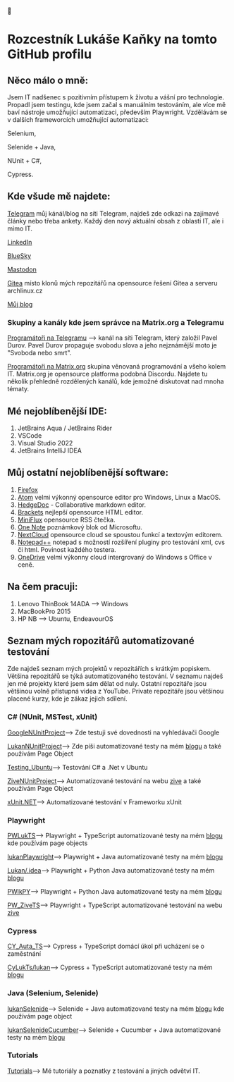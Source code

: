  👋
# Rozcestník Lukáše Kaňky na tomto GitHub profilu

## Něco málo o mně:

Jsem IT nadšenec s pozitivním přístupem k životu a vášní pro technologie. Propadl jsem testingu, kde jsem začal s manuálním testováním, ale více mě baví nástroje umožňující automatizaci, především Playwright. Vzdělávám se v dalších frameworcích umožňující automatizaci:

Selenium,

Selenide + Java, 

NUnit + C#,

Cypress.

## Kde všude mě najdete:

[Telegram](https://t.me/kankys_blog) můj kánál/blog na síti Telegram, najdeš zde odkazi na zajímavé články nebo třeba ankety. Každý den nový aktuální obsah z oblasti IT, ale i mimo IT. 

[LinkedIn](https://www.linkedin.com/in/luk%C3%A1%C5%A1-ka%C5%88ka-b2a0a1a0/)

[BlueSky](https://bsky.app/profile/kankys.bsky.social)

[Mastodon](https://mastodon.arch-linux.cz/@Kankys)

[Gitea](https://git.archoslinux.cz/kankys) místo klonů mých repozitářů na opensource řešení Gitea a serveru archlinux.cz

[Můj blog](https://lukan.cz/)

### Skupiny a kanály kde jsem správce na Matrix.org a Telegramu ###

[Programátoři na Telegramu](https://t.me/programatori_group) --> kanál na síti Telegram, který založil Pavel Durov. Pavel Durov propaguje svobodu slova a jeho nejznámější moto je "Svoboda nebo smrt".

[Programátoři na Matrix.org](https://matrix.to/#/#programatori:matrix.org) skupina věnovaná programování a všeho kolem IT. Matrix.org je opensource platforma podobná Discordu. Najdete tu několik přehledně rozdělených kanálů, kde jemožné diskutovat nad mnoha tématy.




## Mé nejoblíbenější IDE:
1. JetBrains Aqua / JetBrains Rider
2. VSCode
3. Visual Studio 2022
4. JetBrains IntelliJ IDEA

## Můj ostatní nejoblíbenější software:
1. [Firefox](https://www.mozilla.org/cs/firefox/)
2. [Atom](https://atom-editor.cc/) velmi výkonný opensource editor pro Windows, Linux a MacOS.
3. [HedgeDoc](https://hedgedoc.org/) - Collaborative markdown editor.
4. [Brackets](https://brackets.io/) nejlepší opensource HTML editor.
5. [MiniFlux](https://miniflux.app/) opensource RSS čtečka.
6. [One Note](https://www.onenote.com/) poznámkový blok od Microsoftu.
7. [NextCloud](https://nextcloud.com/) opensource cloud se spoustou funkcí a textovým editorem.
8. [Notepad++](https://notepad-plus-plus.org/) notepad s možností rozšíření pluginy pro testování xml, cvs či html. Povinost každého testera.
9. [OneDrive](https://onedrive.live.com) velmi výkonny cloud intergrovaný do Windows s Office v ceně. 


## Na čem pracuji:
1. Lenovo ThinBook 14ADA --> Windows
2. MacBookPro 2015
3. HP NB --> Ubuntu, EndeavourOS

## Seznam mých ropozitářů automatizované testování

Zde najdeš seznam mých projektů v repozitářích s krátkým popiskem. Většina repozitářů se týká automatizovaného testování. V seznamu najdeš jen mé projekty které jsem sám dělat od nuly. Ostatní repozitáře jsou většinou volně přístupná videa z YouTube. Private repozitáře jsou většinou placené kurzy, kde je zákaz jejich sdílení.

### C# (NUnit, MSTest, xUnit)

[GoogleNUnitProject](https://github.com/LukasKanka/.Net_C.Sharp_Test/tree/main/GoogleNUnitProject)--> Zde testuji své dovednosti na vyhledávači Google

[LukanNUnitProject](https://github.com/LukasKanka/.Net_C.Sharp_Test/tree/main/LukanNUnitProject)--> Zde píši automatizované testy na mém [blogu](https://lukan.cz/) a také používám Page Object

[Testing_Ubuntu](Testing_Ubuntu)--> Testování C# a .Net v Ubuntu

[ZiveNUnitProject](https://github.com/LukasKanka/.Net_C.Sharp_Test/tree/main/ZiveNUnitProject)--> Automatizované testování na webu [zive](https://www.zive.cz/) a také používám Page Object

[xUnit.NET](https://github.com/LukasKanka/.Net_C.Sharp_Test/tree/main/xUnit.NET)--> Automatizované testování v Frameworku xUnit

### Playwright

[PWLukTS](https://github.com/LukasKanka/Playwright_TS/tree/main/PWLukTS)--> Playwright + TypeScript automatizované testy na mém [blogu](https://lukan.cz/) kde používám page objects

[lukanPlaywright](https://github.com/LukasKanka/Selenium_Selenide_Playwright_JAVA/tree/main/lukanPlaywright)--> Playwright + Java automatizované testy na mém [blogu](https://lukan.cz/)

[Lukan/.idea](https://github.com/LukasKanka/Playwright_Python/tree/main/Lukan/.idea)--> Playwright + Python Java automatizované testy na mém [blogu](https://lukan.cz/)

[PWlkPY](https://github.com/LukasKanka/Playwright_Python/tree/main/PWlkPY)--> Playwright + Python Java automatizované testy na mém [blogu](https://lukaskanka.cz/)

[PW_ZiveTS](https://github.com/LukasKanka/Playwright_TS/tree/main/PW_ZiveTS)--> Playwright + TypeScript automatizované testování na webu [zive](https://www.zive.cz/)

### Cypress

[CY_Auta_TS](https://github.com/LukasKanka/Cypress_TS/tree/main/CY_Auta_TS)--> Cypress + TypeScript domácí úkol při ucházení se o zaměstnání

[CyLukTs/lukan](https://github.com/LukasKanka/Cypress_TS/tree/main/CyLukTs/lukan)--> Cypress + TypeScript automatizované testy na mém [blogu](https://lukan.cz/)

### Java (Selenium, Selenide)

[lukanSelenide](https://github.com/LukasKanka/Selenium_Selenide_Playwright_JAVA/tree/main/lukanSelenide)--> Selenide + Java automatizované testy na mém [blogu](https://lukan.cz/) kde používám page object

[lukanSelenideCucumber](https://github.com/LukasKanka/Selenium_Selenide_Playwright_JAVA/tree/main/lukanSelenideCucumber)--> Selenide + Cucumber + Java automatizované testy na mém [blogu](https://lukan.cz/)

### Tutorials

[Tutorials](https://github.com/LukasKanka/Tutorials)--> Mé tutoriály a poznatky z testování a jiných odvětví IT.


<!--
**LukasKanka/LukasKanka** is a ✨ _special_ ✨ repository because its `README.md` (this file) appears on your GitHub profile.

Here are some ideas to get you started:

- 🔭 I’m currently working on ...
- 🌱 I’m currently learning ...
- 👯 I’m looking to collaborate on ...
- 🤔 I’m looking for help with ...
- 💬 Ask me about ...
- 📫 How to reach me: ...
- 😄 Pronouns: ...
- ⚡ Fun fact: ...
-->
